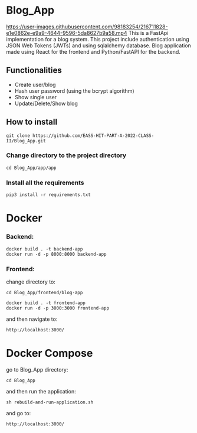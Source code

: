 # Blog_App
https://user-images.githubusercontent.com/98183254/216711828-e1e0862e-e9a9-4644-9596-5da8627b9a58.mp4
This is a FastApi implementation for a blog system. This project include authentication using JSON Web Tokens (JWTs) and using sqlalchemy database.
Blog application made using React for the frontend and Python/FastAPI for the backend. 

## Functionalities

 - Create user/blog
 - Hash user password (using the bcrypt algorithm)
 - Show single user
 - Update/Delete/Show blog
 
 

## How to install
```
git clone https://github.com/EASS-HIT-PART-A-2022-CLASS-II/Blog_App.git
```
### Change directory to the project directory
```
cd Blog_App/app/app
```
### Install all the requirements

```
pip3 install -r requirements.txt
```

# Docker
### Backend:
```
docker build . -t backend-app
docker run -d -p 8000:8000 backend-app

```
### Frontend:
change directory to:
```
cd Blog_App/frontend/blog-app
```

```
docker build . -t frontend-app
docker run -d -p 3000:3000 frontend-app
```

and then navigate to: 
```
http://localhost:3000/
```

# Docker Compose 
go to Blog_App directory:
```
cd Blog_App
```
and then run the application:
```
sh rebuild-and-run-application.sh
```
and go to:
```
http://localhost:3000/
```




